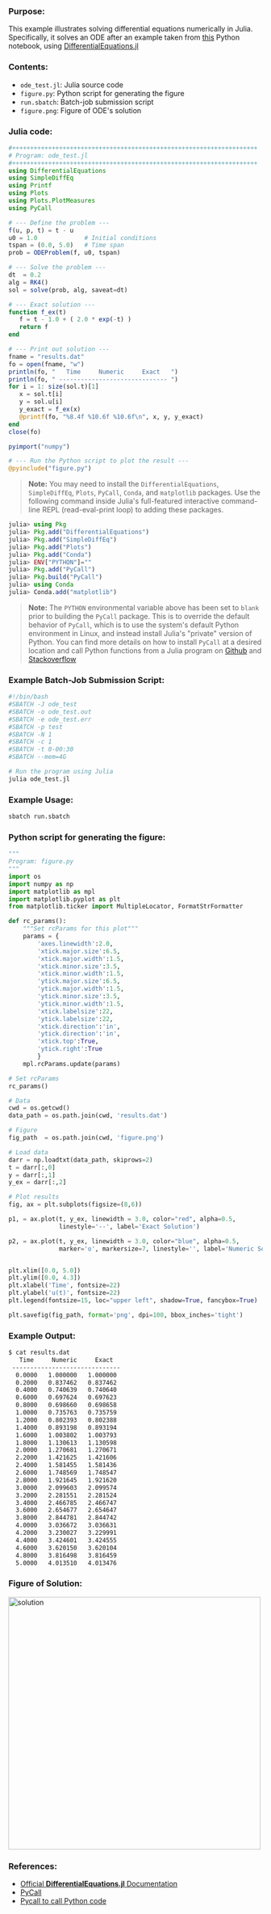 ### Purpose:
This example illustrates solving differential equations numerically in
Julia. Specifically, it solves an ODE after an example taken from
[this](https://sam-dolan.sites.sheffield.ac.uk/mas212-course/sample-notebooks/ode_example)
Python notebook, using
[DifferentialEquations.jl](https://docs.sciml.ai/DiffEqDocs/stable/)


### Contents:
* <code>ode\_test.jl</code>: Julia source code
* <code>figure.py</code>: Python script for generating the figure
* <code>run.sbatch</code>: Batch-job submission script
* <code>figure.png</code>: Figure of ODE's solution

### Julia code:
```julia
#++++++++++++++++++++++++++++++++++++++++++++++++++++++++++++++++++++
# Program: ode_test.jl 
#++++++++++++++++++++++++++++++++++++++++++++++++++++++++++++++++++++
using DifferentialEquations
using SimpleDiffEq
using Printf
using Plots
using Plots.PlotMeasures
using PyCall

# --- Define the problem ---
f(u, p, t) = t - u
u0 = 1.0             # Initial conditions
tspan = (0.0, 5.0)   # Time span
prob = ODEProblem(f, u0, tspan)

# --- Solve the problem ---
dt  = 0.2
alg = RK4()
sol = solve(prob, alg, saveat=dt)

# --- Exact solution ---
function f_ex(t)
   f = t - 1.0 + ( 2.0 * exp(-t) )
   return f
end

# --- Print out solution ---
fname = "results.dat"
fo = open(fname, "w")
println(fo, "   Time     Numeric     Exact   ")
println(fo, " ------------------------------ ")
for i = 1: size(sol.t)[1]
   x = sol.t[i]
   y = sol.u[i]
   y_exact = f_ex(x)
   @printf(fo, "%8.4f %10.6f %10.6f\n", x, y, y_exact)
end
close(fo)

pyimport("numpy")

# --- Run the Python script to plot the result ---
@pyinclude("figure.py")
```

> **Note:** You may need to install the `DifferentialEquations`,
    `SimpleDiffEq`, `Plots`, `PyCall`, `Conda`, and `matplotlib`
    packages. Use the following command inside Julia's full-featured
    interactive command-line REPL (read-eval-print loop) to adding these packages.

```julia
julia> using Pkg
julia> Pkg.add("DifferentialEquations")
julia> Pkg.add("SimpleDiffEq")
julia> Pkg.add("Plots")
julia> Pkg.add("Conda")
julia> ENV["PYTHON"]=""
julia> Pkg.add("PyCall")
julia> Pkg.build("PyCall")
julia> using Conda
julia> Conda.add("matplotlib")
```

> **Note:** The `PYTHON` environmental variable above has been set to
    `blank` prior to building the `PyCall` package. This is to
    override the default behavior of `PyCall`, which is to use the
    system's default Python environment in Linux, and instead install
    Julia's "private" version of Python. You can find more details on
    how to install `PyCall` at a desired location and call Python
    functions from a Julia program on
    [Github](https://github.com/JuliaPy/PyCall.jl) and
    [Stackoverflow](
    https://stackoverflow.com/questions/66648841/how-to-call-a-python-function-from-a-julia-program)

### Example Batch-Job Submission Script:

```bash
#!/bin/bash
#SBATCH -J ode_test
#SBATCH -o ode_test.out
#SBATCH -e ode_test.err
#SBATCH -p test
#SBATCH -N 1
#SBATCH -c 1
#SBATCH -t 0-00:30
#SBATCH --mem=4G

# Run the program using Julia
julia ode_test.jl
```

### Example Usage:
```bash
sbatch run.sbatch
```

### Python script for generating the figure:

```python
"""
Program: figure.py
"""
import os
import numpy as np
import matplotlib as mpl
import matplotlib.pyplot as plt
from matplotlib.ticker import MultipleLocator, FormatStrFormatter

def rc_params():
    """Set rcParams for this plot"""
    params = {
        'axes.linewidth':2.0,
        'xtick.major.size':6.5,
        'xtick.major.width':1.5,
        'xtick.minor.size':3.5,
        'xtick.minor.width':1.5,
        'ytick.major.size':6.5,
        'ytick.major.width':1.5,
        'ytick.minor.size':3.5,
        'ytick.minor.width':1.5,
        'xtick.labelsize':22,
        'ytick.labelsize':22,
        'xtick.direction':'in',
        'ytick.direction':'in',
        'xtick.top':True,
        'ytick.right':True
        }
    mpl.rcParams.update(params)

# Set rcParams    
rc_params()

# Data
cwd = os.getcwd()
data_path = os.path.join(cwd, 'results.dat')

# Figure
fig_path  = os.path.join(cwd, 'figure.png')

# Load data
darr = np.loadtxt(data_path, skiprows=2)
t = darr[:,0]
y = darr[:,1]
y_ex = darr[:,2]

# Plot results
fig, ax = plt.subplots(figsize=(8,6))

p1, = ax.plot(t, y_ex, linewidth = 3.0, color="red", alpha=0.5,
              linestyle='--', label='Exact Solution')

p2, = ax.plot(t, y_ex, linewidth = 3.0, color="blue", alpha=0.5,
              marker='o', markersize=7, linestyle='', label='Numeric Solution')


plt.xlim([0.0, 5.0])
plt.ylim([0.0, 4.3])
plt.xlabel('Time', fontsize=22)
plt.ylabel('u(t)', fontsize=22)
plt.legend(fontsize=15, loc="upper left", shadow=True, fancybox=True)

plt.savefig(fig_path, format='png', dpi=100, bbox_inches='tight')
```

### Example Output:
```bash
$ cat results.dat
   Time     Numeric     Exact
 ------------------------------
  0.0000   1.000000   1.000000
  0.2000   0.837462   0.837462
  0.4000   0.740639   0.740640
  0.6000   0.697624   0.697623
  0.8000   0.698660   0.698658
  1.0000   0.735763   0.735759
  1.2000   0.802393   0.802388
  1.4000   0.893198   0.893194
  1.6000   1.003802   1.003793
  1.8000   1.130613   1.130598
  2.0000   1.270681   1.270671
  2.2000   1.421625   1.421606
  2.4000   1.581455   1.581436
  2.6000   1.748569   1.748547
  2.8000   1.921645   1.921620
  3.0000   2.099603   2.099574
  3.2000   2.281551   2.281524
  3.4000   2.466785   2.466747
  3.6000   2.654677   2.654647
  3.8000   2.844781   2.844742
  4.0000   3.036672   3.036631
  4.2000   3.230027   3.229991
  4.4000   3.424601   3.424555
  4.6000   3.620150   3.620104
  4.8000   3.816498   3.816459
  5.0000   4.013510   4.013476
```

### Figure of Solution:
<img src="figure.png" alt="solution" width="500"/>

### References:

* [Official **DifferentialEquations.jl** Documentation](https://docs.sciml.ai/DiffEqDocs/stable/)
* [PyCall](https://github.com/JuliaPy/PyCall.jl)
* [Pycall to call Python code](https://stackoverflow.com/questions/66648841/how-to-call-a-python-function-from-a-julia-program)